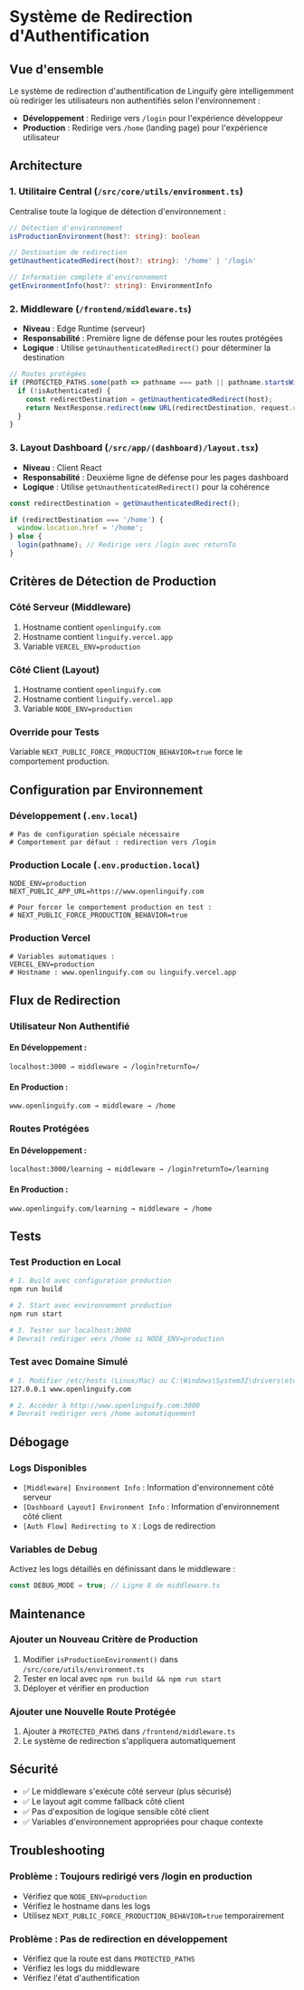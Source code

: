 # Système de Redirection d'Authentification

## Vue d'ensemble

Le système de redirection d'authentification de Linguify gère intelligemment où rediriger les utilisateurs non authentifiés selon l'environnement :

- **Développement** : Redirige vers `/login` pour l'expérience développeur
- **Production** : Redirige vers `/home` (landing page) pour l'expérience utilisateur

## Architecture

### 1. Utilitaire Central (`/src/core/utils/environment.ts`)

Centralise toute la logique de détection d'environnement :

```typescript
// Détection d'environnement
isProductionEnvironment(host?: string): boolean

// Destination de redirection
getUnauthenticatedRedirect(host?: string): '/home' | '/login'

// Information complète d'environnement
getEnvironmentInfo(host?: string): EnvironmentInfo
```

### 2. Middleware (`/frontend/middleware.ts`)

- **Niveau** : Edge Runtime (serveur)
- **Responsabilité** : Première ligne de défense pour les routes protégées
- **Logique** : Utilise `getUnauthenticatedRedirect()` pour déterminer la destination

```typescript
// Routes protégées
if (PROTECTED_PATHS.some(path => pathname === path || pathname.startsWith(path))) {
  if (!isAuthenticated) {
    const redirectDestination = getUnauthenticatedRedirect(host);
    return NextResponse.redirect(new URL(redirectDestination, request.url));
  }
}
```

### 3. Layout Dashboard (`/src/app/(dashboard)/layout.tsx`)

- **Niveau** : Client React
- **Responsabilité** : Deuxième ligne de défense pour les pages dashboard
- **Logique** : Utilise `getUnauthenticatedRedirect()` pour la cohérence

```typescript
const redirectDestination = getUnauthenticatedRedirect();

if (redirectDestination === '/home') {
  window.location.href = '/home';
} else {
  login(pathname); // Redirige vers /login avec returnTo
}
```

## Critères de Détection de Production

### Côté Serveur (Middleware)
1. Hostname contient `openlinguify.com`
2. Hostname contient `linguify.vercel.app`
3. Variable `VERCEL_ENV=production`

### Côté Client (Layout)
1. Hostname contient `openlinguify.com`
2. Hostname contient `linguify.vercel.app`
3. Variable `NODE_ENV=production`

### Override pour Tests
Variable `NEXT_PUBLIC_FORCE_PRODUCTION_BEHAVIOR=true` force le comportement production.

## Configuration par Environnement

### Développement (`.env.local`)
```env
# Pas de configuration spéciale nécessaire
# Comportement par défaut : redirection vers /login
```

### Production Locale (`.env.production.local`)
```env
NODE_ENV=production
NEXT_PUBLIC_APP_URL=https://www.openlinguify.com

# Pour forcer le comportement production en test :
# NEXT_PUBLIC_FORCE_PRODUCTION_BEHAVIOR=true
```

### Production Vercel
```env
# Variables automatiques :
VERCEL_ENV=production
# Hostname : www.openlinguify.com ou linguify.vercel.app
```

## Flux de Redirection

### Utilisateur Non Authentifié

#### En Développement :
```
localhost:3000 → middleware → /login?returnTo=/
```

#### En Production :
```
www.openlinguify.com → middleware → /home
```

### Routes Protégées

#### En Développement :
```
localhost:3000/learning → middleware → /login?returnTo=/learning
```

#### En Production :
```
www.openlinguify.com/learning → middleware → /home
```

## Tests

### Test Production en Local
```bash
# 1. Build avec configuration production
npm run build

# 2. Start avec environnement production
npm run start

# 3. Tester sur localhost:3000
# Devrait rediriger vers /home si NODE_ENV=production
```

### Test avec Domaine Simulé
```bash
# 1. Modifier /etc/hosts (Linux/Mac) ou C:\Windows\System32\drivers\etc\hosts (Windows)
127.0.0.1 www.openlinguify.com

# 2. Accéder à http://www.openlinguify.com:3000
# Devrait rediriger vers /home automatiquement
```

## Débogage

### Logs Disponibles
- `[Middleware] Environment Info` : Information d'environnement côté serveur
- `[Dashboard Layout] Environment Info` : Information d'environnement côté client
- `[Auth Flow] Redirecting to X` : Logs de redirection

### Variables de Debug
Activez les logs détaillés en définissant dans le middleware :
```typescript
const DEBUG_MODE = true; // Ligne 8 de middleware.ts
```

## Maintenance

### Ajouter un Nouveau Critère de Production
1. Modifier `isProductionEnvironment()` dans `/src/core/utils/environment.ts`
2. Tester en local avec `npm run build && npm run start`
3. Déployer et vérifier en production

### Ajouter une Nouvelle Route Protégée
1. Ajouter à `PROTECTED_PATHS` dans `/frontend/middleware.ts`
2. Le système de redirection s'appliquera automatiquement

## Sécurité

- ✅ Le middleware s'exécute côté serveur (plus sécurisé)
- ✅ Le layout agit comme fallback côté client
- ✅ Pas d'exposition de logique sensible côté client
- ✅ Variables d'environnement appropriées pour chaque contexte

## Troubleshooting

### Problème : Toujours redirigé vers /login en production
- Vérifiez que `NODE_ENV=production`
- Vérifiez le hostname dans les logs
- Utilisez `NEXT_PUBLIC_FORCE_PRODUCTION_BEHAVIOR=true` temporairement

### Problème : Pas de redirection en développement
- Vérifiez que la route est dans `PROTECTED_PATHS`
- Vérifiez les logs du middleware
- Vérifiez l'état d'authentification